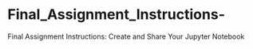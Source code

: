 # Final_Assignment_Instructions-
Final Assignment Instructions: Create and Share Your Jupyter Notebook
